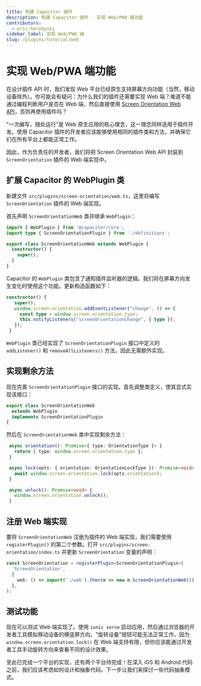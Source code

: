 ```yaml
---
title: 构建 Capacitor 插件
description: 构建 Capacitor 插件 - 实现 Web/PWA 端功能
contributors:
  - eric-horodyski
sidebar_label: 实现 Web/PWA 端
slug: /plugins/tutorial/web
---
```


# 实现 Web/PWA 端功能

在设计插件 API 时，我们发现 Web 平台已经原生支持屏幕方向功能（当然，移动设备除外）。你可能会有疑问：为什么我们的插件还需要实现 Web 端？难道不能通过编程判断用户是否在 Web 端，然后直接使用 <a href="https://whatwebcando.today/screen-orientation.html" target="_blank">Screen Orientation Web API</a>，否则再使用插件吗？

"一次编写，随处运行"是 Web 原生应用的核心理念，这一理念同样适用于插件开发。使用 Capacitor 插件的开发者应该能够使用相同的插件类和方法，并确保它们在所有平台上都能正常工作。

因此，作为负责任的开发者，我们将把 Screen Orientation Web API 封装到 `ScreenOrientation` 插件的 Web 端实现中。

## 扩展 Capacitor 的 WebPlugin 类

新建文件 `src/plugins/screen-orientation/web.ts`，这里将编写 `ScreenOrientation` 插件的 Web 端实现。

首先声明 `ScreenOrientationWeb` 类并继承 `WebPlugin`：

```typescript
import { WebPlugin } from '@capacitor/core';
import type { ScreenOrientationPlugin } from './definitions';

export class ScreenOrientationWeb extends WebPlugin {
  constructor() {
    super();
  }
}
```

Capacitor 的 `WebPlugin` 类包含了通知插件监听器的逻辑。我们将在屏幕方向发生变化时使用这个功能。更新构造函数如下：

```typescript
constructor() {
   super();
   window.screen.orientation.addEventListener("change", () => {
     const type = window.screen.orientation.type;
     this.notifyListeners("screenOrientationChange", { type });
   });
 }
```

`WebPlugin` 类已经实现了 `ScreenOrientationPlugin` 接口中定义的 `addListener()` 和 `removeAllListeners()` 方法，因此无需额外实现。

## 实现剩余方法

现在完善 `ScreenOrientationPlugin` 接口的实现。首先调整类定义，使其显式实现该接口：

```typescript
export class ScreenOrientationWeb
  extends WebPlugin
  implements ScreenOrientationPlugin
{
```

然后在 `ScreenOrientationWeb` 类中实现剩余方法：

```typescript
 async orientation(): Promise<{ type: OrientationType }> {
   return { type: window.screen.orientation.type };
 }

 async lock(opts: { orientation: OrientationLockType }): Promise<void> {
   await window.screen.orientation.lock(opts.orientation);
 }

 async unlock(): Promise<void> {
   window.screen.orientation.unlock();
 }
```

## 注册 Web 端实现

要将 `ScreenOrientationWeb` 注册为插件的 Web 端实现，我们需要使用 `registerPlugin()` 的第二个参数。打开 `src/plugins/screen-orientation/index.ts` 并更新 `ScreenOrientation` 变量的声明：

```typescript
const ScreenOrientation = registerPlugin<ScreenOrientationPlugin>(
  'ScreenOrientation',
  {
    web: () => import('./web').then(m => new m.ScreenOrientationWeb()),
  },
);
```

## 测试功能

现在可以测试 Web 端实现了。使用 `ionic serve` 启动应用，然后通过浏览器的开发者工具模拟移动设备的横竖屏方向。"旋转设备"按钮可能无法正常工作，因为 `window.screen.orientation.lock()` 在 Web 端支持有限，但你应该能通过开发者工具手动旋转方向来查看不同的设计效果。

至此已完成一个平台的实现，还有两个平台待完成！在深入 iOS 和 Android 代码之前，我们应该考虑如何设计和抽象代码。下一步让我们来探讨一些代码抽象模式。